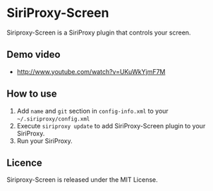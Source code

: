 # SiriProxy-Screen

Siriproxy-Screen is a SiriProxy plugin that controls your screen.

## Demo video
- http://www.youtube.com/watch?v=UKuWkYjmF7M

## How to use
1. Add `name` and `git` section in `config-info.xml` to your `~/.siriproxy/config.xml`
2. Execute `siriproxy update` to add SiriProxy-Screen plugin to your SiriProxy.
3. Run your SiriProxy.

## Licence
Siriproxy-Screen is released under the MIT License.
